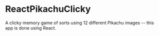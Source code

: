 # ReactPikachuClicky
A clicky memory game of sorts using 12 different Pikachu images -- this app is done using React. 
